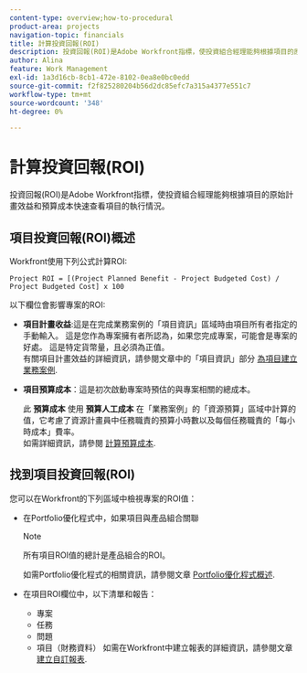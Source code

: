 ```yaml
---
content-type: overview;how-to-procedural
product-area: projects
navigation-topic: financials
title: 計算投資回報(ROI)
description: 投資回報(ROI)是Adobe Workfront指標，使投資組合經理能夠根據項目的原始計畫效益和預算成本快速查看項目的執行情況。
author: Alina
feature: Work Management
exl-id: 1a3d16cb-8cb1-472e-8102-0ea8e0bc0edd
source-git-commit: f2f825280204b56d2dc85efc7a315a4377e551c7
workflow-type: tm+mt
source-wordcount: '348'
ht-degree: 0%

---
```


# 計算投資回報(ROI)

投資回報(ROI)是Adobe Workfront指標，使投資組合經理能夠根據項目的原始計畫效益和預算成本快速查看項目的執行情況。

## 項目投資回報(ROI)概述

Workfront使用下列公式計算ROI:

```
Project ROI = [(Project Planned Benefit - Project Budgeted Cost) / Project Budgeted Cost] x 100
```

以下欄位會影響專案的ROI:

* **項目計畫收益**:這是在完成業務案例的「項目資訊」區域時由項目所有者指定的手動輸入。 這是您作為專案擁有者所認為，如果您完成專案，可能會是專案的好處。 這是特定貨幣量，且必須為正值。\
   有關項目計畫效益的詳細資訊，請參閱文章中的「項目資訊」部分 [為項目建立業務案例](../../../manage-work/projects/define-a-business-case/create-business-case.md).

* **項目預算成本**：這是初次啟動專案時預估的與專案相關的總成本。

   此 **預算成本** 使用 **預算人工成本** 在「業務案例」的「資源預算」區域中計算的值，它考慮了資源計畫員中任務職責的預算小時數以及每個任務職責的「每小時成本」費率。\
   如需詳細資訊，請參閱 [計算預算成本](../../../manage-work/projects/project-finances/budgeted-cost.md).

## 找到項目投資回報(ROI)

您可以在Workfront的下列區域中檢視專案的ROI值：

* 在Portfolio優化程式中，如果項目與產品組合關聯

   >[!NOTE]
   >
   >所有項目ROI值的總計是產品組合的ROI。

   如需Portfolio優化程式的相關資訊，請參閱文章 [Portfolio優化程式概述](../../../manage-work/portfolios/portfolio-optimizer/portfolio-optimizer-overview.md).

* 在項目ROI欄位中，以下清單和報告： 

   * 專案
   * 任務
   * 問題
   * 項目（財務資料）
   如需在Workfront中建立報表的詳細資訊，請參閱文章 [建立自訂報表](../../../reports-and-dashboards/reports/creating-and-managing-reports/create-custom-report.md).
